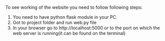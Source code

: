 To see working of the website you need to follow following steps:
1) You need to have python flask module in your PC.
2) Got to project folder and run web.py file
3) In your browser go to http://localhost:5000 or to the port on which the web server is running(it can be found on the terminal)

